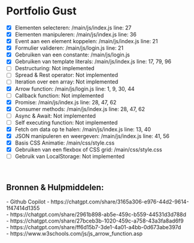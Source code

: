 # Portfolio Gust
 
- [x] Elementen selecteren: /main/js/index.js line: 27<br>
- [x] Elementen manipuleren: /main/js/index.js line: 36<br>
- [x] Event aan een element koppelen: /main/js/index.js line: 21<br>
- [x] Formulier valideren: /main/js/login.js line: 21<br>
- [x] Gebruiken van een constante: /main/js/login.js<br>
- [x] Gebruiken van template literals: /main/js/index.js line: 17, 79, 96<br>
- [ ] Destructuring: Not implemented<br>
- [ ] Spread & Rest operator: Not implemented<br>
- [ ] Iteration over een array: Not implemented<br>
- [x] Arrow function: /main/js/login.js line: 1, 9, 30, 44<br>
- [ ] Callback function: Not implemented<br>
- [x] Promise: /main/js/index.js line: 28, 47, 62<br>
- [x] Consumer methods: /main/js/index.js line: 28, 47, 62<br>
- [ ] Async & Await: Not implemented<br>
- [ ] Self executing function: Not implemented<br>
- [x] Fetch om data op te halen: /main/js/index.js line: 13, 40<br>
- [x] JSON manipuleren en weergeven: /main/js/index.js line: 41, 56<br>
- [x] Basis CSS Animatie: /main/css/style.css<br>
- [x] Gebruiken van een flexbox of CSS grid: /main/css/style.css<br>
- [ ] Gebruik van LocalStorage: Not implemented<br>
<br>
<h2>Bronnen & Hulpmiddelen:</h2>
- Github Copilot
- https://chatgpt.com/share/3165a306-e976-44d2-9614-1f47414d1355<br>
- https://chatgpt.com/share/2961b898-ab5e-459c-b559-44531d3d788d<br>
- https://chatgpt.com/share/27bceb3b-1020-459c-a758-43a3fa8ad6f9<br>
- https://chatgpt.com/share/ff6d15b7-3de1-4a01-a4bb-0d673abe397d<br>
- https://www.w3schools.com/js/js_arrow_function.asp<br>
